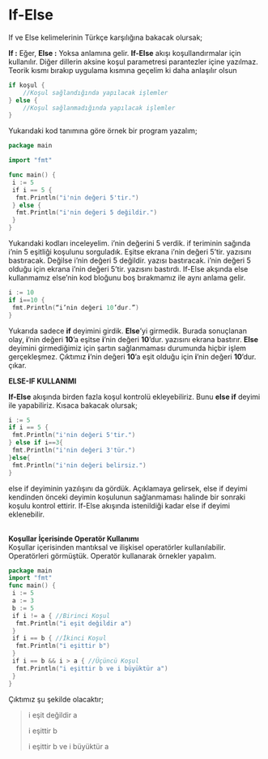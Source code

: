 # If-Else

If ve Else kelimelerinin Türkçe karşılığına bakacak olursak;

**If :** Eğer, **Else :** Yoksa anlamına gelir. **If-Else** akışı koşullandırmalar için kullanılır. Diğer dillerin aksine koşul parametresi parantezler içine yazılmaz. Teorik kısmı bırakıp uygulama kısmına geçelim ki daha anlaşılır olsun

```go
if koşul {
	//Koşul sağlandığında yapılacak işlemler
} else {
	//Koşul sağlanmadığında yapılacak işlemler
}
```

Yukarıdaki kod tanımına göre örnek bir program yazalım;

```go
package main

import "fmt"

func main() {
 i := 5
 if i == 5 {
  fmt.Println("i'nin değeri 5'tir.")
 } else {
  fmt.Println("i'nin değeri 5 değildir.")
 }
}
```

Yukarıdaki kodları inceleyelim. i’nin değerini 5 verdik. if teriminin sağında i’nin 5 eşitliği koşulunu sorguladık. Eşitse ekrana i’nin değeri 5’tir. yazısını bastıracak. Değilse i’nin değeri 5 değildir. yazısı bastıracak. i’nin değeri 5 olduğu için ekrana i’nin değeri 5’tir. yazısını bastırdı. If-Else akşında else kullanmamız else’nin kod bloğunu boş bırakmamız ile aynı anlama gelir.

```go
i := 10
if i==10 {
 fmt.Println(“i’nin değeri 10’dur.”)
}
```

Yukarıda sadece **if** deyimini girdik. **Else**’yi girmedik. Burada sonuçlanan olay, **i**’nin değeri **10**’a eşitse **i**’nin değeri **10**’dur. yazısını ekrana bastırır. **Else** deyimini girmediğimiz için şartın sağlanmaması durumunda hiçbir işlem gerçekleşmez. Çıktımız **i**’nin değeri **10**’a eşit olduğu için **i**’nin değeri **10**’dur. çıkar.

**ELSE-IF KULLANIMI**

**If-Else** akışında birden fazla koşul kontrolü ekleyebiliriz. Bunu **else if** deyimi ile yapabiliriz. Kısaca bakacak olursak;

```go
i := 5
if i == 5 {
 fmt.Println("i'nin değeri 5'tir.")
} else if i==3{
 fmt.Println("i'nin değeri 3'tür.")
}else{
 fmt.Println("i'nin değeri belirsiz.")
}
```

else if deyiminin yazılışını da gördük. Açıklamaya gelirsek, else if deyimi kendinden önceki deyimin koşulunun sağlanmaması halinde bir sonraki koşulu kontrol ettirir. If-Else akışında istenildiği kadar else if deyimi eklenebilir.

\
**Koşullar İçerisinde Operatör Kullanımı**\
Koşullar içerisinden mantıksal ve ilişkisel operatörler kullanılabilir. Operatörleri görmüştük. Operatör kullanarak örnekler yapalım.

```go
package main
import "fmt"
func main() {
 i := 5
 a := 3
 b := 5
 if i != a { //Birinci Koşul
  fmt.Println("i eşit değildir a")
 }
 if i == b { //İkinci Koşul
  fmt.Println("i eşittir b")
 }
 if i == b && i > a { //Üçüncü Koşul
  fmt.Println("i eşittir b ve i büyüktür a")
 }
}
```

Çıktımız şu şekilde olacaktır;

> i eşit değildir a
>
> i eşittir b
>
> i eşittir b ve i büyüktür a
